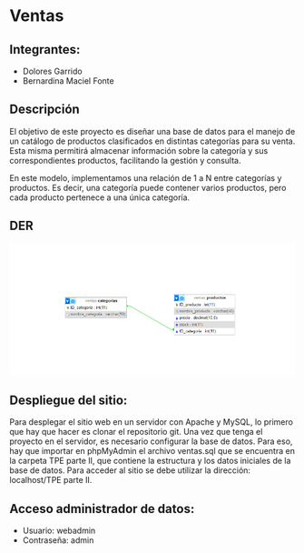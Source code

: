 # Ventas

## Integrantes:
* Dolores Garrido
* Bernardina Maciel Fonte

## Descripción
El objetivo de este proyecto es diseñar una base de datos para el manejo de un catálogo de productos clasificados en distintas categorías para su venta. Esta misma permitirá almacenar información sobre la categoría y sus correspondientes productos, facilitando la gestión y consulta.

En este modelo, implementamos una relación de 1 a N entre categorías y productos. Es decir, una categoría puede contener varios productos, pero cada producto pertenece a una única categoría.

## DER
![Diagrama Entidad Relación](/der.png)

## Despliegue del sitio:
Para desplegar el sitio web en un servidor con Apache y MySQL, lo primero que hay que hacer es clonar el repositorio git. Una vez que tenga el proyecto en el servidor, es necesario configurar la base de datos. Para eso, hay que importar en phpMyAdmin el archivo ventas.sql que se encuentra en la carpeta TPE parte II, que contiene la estructura y los datos iniciales de la base de datos.
Para acceder al sitio se debe utilizar la dirección: localhost/TPE parte II.

## Acceso administrador de datos:
* Usuario: webadmin    
* Contraseña: admin

